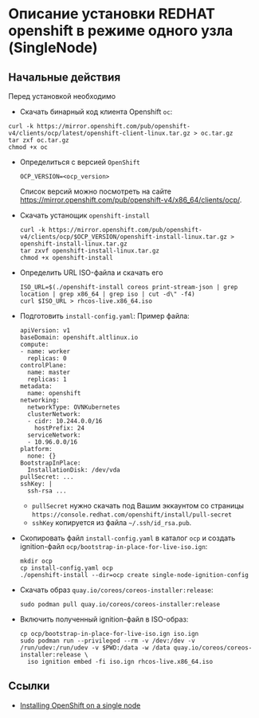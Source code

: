 # Описание установки REDHAT openshift в режиме одного узла (SingleNode)

## Начальные действия

Перед установкой необходимо 
- Скачать бинарный код клиента Openshift `oc`:
 ```
 curl -k https://mirror.openshift.com/pub/openshift-v4/clients/ocp/latest/openshift-client-linux.tar.gz > oc.tar.gz
 tar zxf oc.tar.gz
 chmod +x oc
 ```
 
 - Определиться с версией `OpenShift`
   ```
   OCP_VERSION=<ocp_version> 
   ```
    Список версий можно посмотреть на сайте https://mirror.openshift.com/pub/openshift-v4/x86_64/clients/ocp/.
    
- Скачать устанощик `openshift-install`
  ```
  curl -k https://mirror.openshift.com/pub/openshift-v4/clients/ocp/$OCP_VERSION/openshift-install-linux.tar.gz > openshift-install-linux.tar.gz
  tar zxvf openshift-install-linux.tar.gz
  chmod +x openshift-install
  ```
- Определить URL ISO-файла и скачать его
  ```
  ISO_URL=$(./openshift-install coreos print-stream-json | grep location | grep x86_64 | grep iso | cut -d\" -f4)
  curl $ISO_URL > rhcos-live.x86_64.iso
  ```  
- Подготовить `install-config.yaml`:
  Пример файла:
  ```
  apiVersion: v1
  baseDomain: openshift.altlinux.io
  compute:
  - name: worker
    replicas: 0
  controlPlane:
    name: master
    replicas: 1
  metadata:
    name: openshift
  networking:
    networkType: OVNKubernetes
    clusterNetwork:
    - cidr: 10.244.0.0/16
      hostPrefix: 24
    serviceNetwork:
    - 10.96.0.0/16
  platform:
    none: {}
  BootstrapInPlace:
    InstallationDisk: /dev/vda
  pullSecret: ...
  sshKey: |
    ssh-rsa ...
  ```
    * `pullSecret` нужно скачать под Вашим эккаунтом со страницы `https://console.redhat.com/openshift/install/pull-secret`
    * `sshKey` копируется из файла `~/.ssh/id_rsa.pub`.
- Скопировать файл `install-config.yaml` в каталог `ocp` и создать ignition-файл `ocp/bootstrap-in-place-for-live-iso.ign`:
  ```
  mkdir ocp
  cp install-config.yaml ocp
  ./openshift-install --dir=ocp create single-node-ignition-config
  ```
- Скачать образ `quay.io/coreos/coreos-installer:release`:
  ```
  sudo podman pull quay.io/coreos/coreos-installer:release
  ```
- Включить полученный ignition-файл в ISO-образ:
  ```
  cp ocp/bootstrap-in-place-for-live-iso.ign iso.ign
  sudo podman run --privileged --rm -v /dev:/dev -v /run/udev:/run/udev -v $PWD:/data -w /data quay.io/coreos/coreos-installer:release \
    iso ignition embed -fi iso.ign rhcos-live.x86_64.iso
  ```
    
## Ссылки

- [Installing OpenShift on a single node ](https://docs.openshift.com/container-platform/4.9/installing/installing_sno/install-sno-installing-sno.html)
